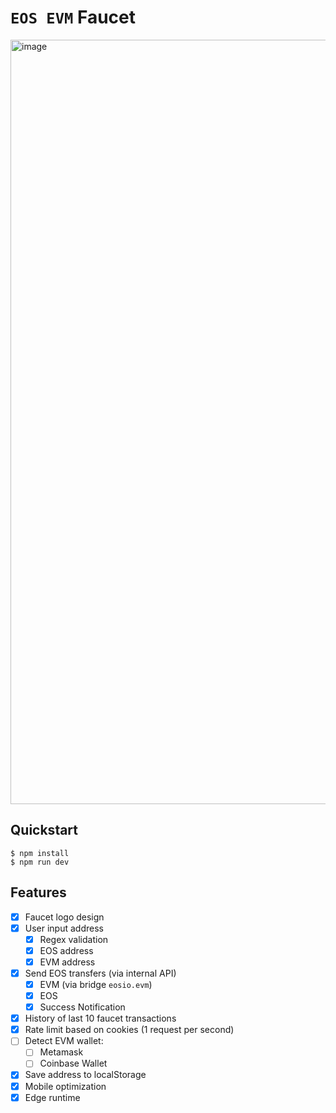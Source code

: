 # `EOS EVM` Faucet

<img width="1223" alt="image" src="https://user-images.githubusercontent.com/550895/229628495-5075dcfa-50b2-4b10-b07e-21c959d68052.png">

## Quickstart

```
$ npm install
$ npm run dev
```

## Features

- [x] Faucet logo design
- [x] User input address
  - [x] Regex validation
  - [x] EOS address
  - [x] EVM address
- [x] Send EOS transfers (via internal API)
  - [x] EVM (via bridge `eosio.evm`)
  - [x] EOS
  - [x] Success Notification
- [x] History of last 10 faucet transactions
- [x] Rate limit based on cookies (1 request per second)
- [ ] Detect EVM wallet:
  - [ ] Metamask
  - [ ] Coinbase Wallet
- [x] Save address to localStorage
- [x] Mobile optimization
- [x] Edge runtime
